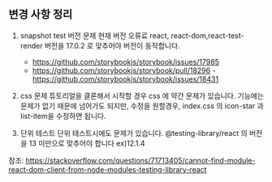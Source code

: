 ## 변경 사항 정리

1. snapshot test 버전 문제
   현재 버전 오류료 react, react-dom,react-test-render 버전을 17.0.2 로 맞추어야 버전이 동작합니다.

   - https://github.com/storybookjs/storybook/issues/17985
   - https://github.com/storybookjs/storybook/pull/18296 - https://github.com/storybookjs/storybook/issues/18431

2. css 문제
   튜토리얼을 클론해서 시작할 경우 css 에 약간 문제가 있습니다. 기능에는 문제가 없기 때문에 넘어가도 되지만, 수정을 원할경우, index.css 의 icon-star 과 list-item을 수정하면 됩니다.

3. 단위 테스트
   단위 테스트시에도 문제가 있습니다. @testing-library/react 의 버전을 13 미만으로 맞추어야 합니다 ex)12.1.4

참조: https://stackoverflow.com/questions/71713405/cannot-find-module-react-dom-client-from-node-modules-testing-library-react
